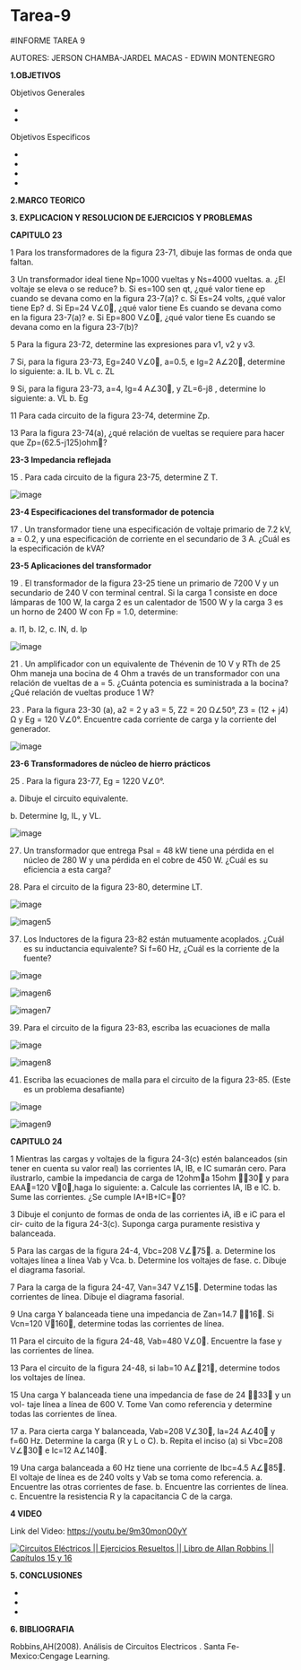 # Tarea-9
#INFORME TAREA 9

AUTORES: JERSON CHAMBA-JARDEL MACAS - EDWIN MONTENEGRO

**1.OBJETIVOS**

Objetivos Generales

*
*
Objetivos Especificos

*
*
*
*

**2.MARCO TEORICO**

**3. EXPLICACION Y RESOLUCION DE EJERCICIOS Y PROBLEMAS**


**CAPITULO 23**

1 Para los transformadores de la figura 23-71, dibuje las formas de onda que
faltan.

3 Un transformador ideal tiene Np=1000 vueltas y Ns=4000 vueltas.
a. ¿El voltaje se eleva o se reduce?
b. Si es=100 sen qt, ¿qué valor tiene ep cuando se devana como en la figura 23-7(a)?
c. Si Es=24 volts, ¿qué valor tiene Ep?
d. Si Ep=24 V∠0, ¿qué valor tiene Es cuando se devana como en la figura 23-7(a)?
e. Si Ep=800 V∠0, ¿qué valor tiene Es cuando se devana como en la figura 23-7(b)?

5 Para la figura 23-72, determine las expresiones para v1, v2 y v3.

7 Si, para la figura 23-73, Eg=240 V∠0, a=0.5, e Ig=2 A∠20, determine
lo siguiente:
a. IL b. VL c. ZL

9 Si, para la figura 23-73, a=4, Ig=4 A∠30, y ZL=6-j8 , determine
lo siguiente:
a. VL b. Eg

11 Para cada circuito de la figura 23-74, determine Zp.

13 Para la figura 23-74(a), ¿qué relación de vueltas se requiere para hacer que Zp=(62.5-j125)ohm?

**23-3 Impedancia reflejada**

15 . Para cada circuito de la figura 23-75, determine Z T.

![image](https://user-images.githubusercontent.com/84453441/132381300-6455bd46-5d56-4c2f-915f-bb17d497635b.png)

**23-4 Especificaciones del transformador de potencia**

17 . Un transformador tiene una especificación de voltaje primario de 7.2 kV, a  = 0.2, y una especificación de corriente en el secundario de 3 A. ¿Cuál es la especificación de kVA?

**23-5 Aplicaciones del transformador**

19 . El transformador de la figura 23-25 tiene un primario de 7200 V y un secundario de 240 V con terminal central. Si la carga 1 consiste en doce lámparas de 100 W, la carga 2 es un calentador de 1500 W y la carga 3 es un horno de 2400 W con Fp = 1.0, determine: 

a. I1, b. I2, c. IN, d. Ip

![image](https://user-images.githubusercontent.com/84453441/132381536-fccba37d-d343-4bec-ad6a-2d0e2f373a0c.png)

21 . Un amplificador con un equivalente de Thévenin de 10 V y RTh de 25 Ohm maneja una bocina de 4 Ohm a través de un transformador con una relación de vueltas de a = 5. ¿Cuánta potencia es suministrada a la bocina? ¿Qué relación de vueltas produce 1 W?

23 . Para la figura 23-30 (a), a2 = 2 y a3 = 5, Z2 = 20 Ω∠50°, Z3 = (12 + j4) Ω y Eg = 120 V∠0°. Encuentre cada corriente de carga y la corriente del generador.

![image](https://user-images.githubusercontent.com/84453441/132381626-fd9a33ca-2555-49a9-a739-f391dd32b6e5.png)

**23-6 Transformadores de núcleo de hierro prácticos**

25 . Para la figura 23-77, Eg = 1220 V∠0°.

a. Dibuje el circuito equivalente.

b. Determine Ig, IL, y VL.

![image](https://user-images.githubusercontent.com/84453441/132381743-19377ad9-5f37-4bdf-b1c4-54b8dd6f7fe5.png)

27. Un transformador que entrega Psal = 48 kW tiene una pérdida en el núcleo de 280 W y una pérdida en el cobre de 450 W. ¿Cuál es su eficiencia a esta carga?



35. Para el circuito de la figura 23-80, determine LT.

![image](https://user-images.githubusercontent.com/84357979/132300440-4a28ec84-b509-4ae8-8717-66f4934b1eab.png)

![imagen5](https://user-images.githubusercontent.com/84357979/132300553-18904941-7fe1-476a-bf2f-75f86a1c0b4a.png)

37. Los Inductores de la figura 23-82 están mutuamente acoplados. ¿Cuál es su inductancia equivalente? Si f=60 Hz, ¿Cuál es la corriente de la fuente?

![image](https://user-images.githubusercontent.com/84357979/132300578-9498b43f-e0f7-48d8-b655-3da2ba8c1478.png)

![imagen6](https://user-images.githubusercontent.com/84357979/132300662-cd4fdd3d-b926-4581-8736-4dbcd96e62f5.png)

![imagen7](https://user-images.githubusercontent.com/84357979/132300736-72d77737-58bc-4226-905e-bcde46e21734.png)

39. Para el circuito de la figura 23-83, escriba las ecuaciones de malla

![image](https://user-images.githubusercontent.com/84357979/132300774-dc61acc8-2349-486b-a6fb-ac4a3a1623ef.png)

![imagen8](https://user-images.githubusercontent.com/84357979/132300853-8ec15d81-027c-4e73-bcc4-b00d362c1c9c.png)

41. Escriba las ecuaciones de malla para el circuito de la figura 23-85. (Este es un problema desafiante)

![image](https://user-images.githubusercontent.com/84357979/132300888-a12666f4-2224-4b20-bb34-a40299f80437.png)

![imagen9](https://user-images.githubusercontent.com/84357979/132300946-8ffbcee7-0b7a-48dc-855e-0eae1adcedb2.png)


**CAPITULO 24**

1 Mientras las cargas y voltajes de la figura 24-3(c) estén balanceados (sin tener
en cuenta su valor real) las corrientes IA, IB, e IC sumarán cero. Para ilustrarlo,
cambie la impedancia de carga de 12ohma 15ohm ∠30 y para EAA=120 V∠0,haga lo siguiente:
a. Calcule las corrientes IA, IB e IC.
b. Sume las corrientes. ¿Se cumple IA+IB+IC=0?

3 Dibuje el conjunto de formas de onda de las corrientes iA, iB e iC para el cir-
cuito de la figura 24-3(c). Suponga carga puramente resistiva y balanceada.

5 Para las cargas de la figura 24-4, Vbc=208 V∠75.
a. Determine los voltajes línea a línea Vab y Vca.
b. Determine los voltajes de fase.
c. Dibuje el diagrama fasorial.

7 Para la carga de la figura 24-47, Van=347 V∠15. Determine todas las corrientes de línea. Dibuje el diagrama fasorial.

9 Una carga Y balanceada tiene una impedancia de Zan=14.7 ∠16. 
Si Vcn=120 V∠160, determine todas las corrientes de línea.

11 Para el circuito de la figura 24-48, Vab=480 V∠0. Encuentre la fase y las
corrientes de línea.

13 Para el circuito de la figura 24-48, si Iab=10 A∠21, determine todos 
los voltajes de línea.

15 Una carga Y balanceada tiene una impedancia de fase de 24 ∠33 y un vol-
taje línea a línea de 600 V. Tome Van como referencia y determine todas las
corrientes de línea.

17 a. Para cierta carga Y balanceada, Vab=208 V∠30, Ia=24 A∠40 y 
f=60 Hz. Determine la carga (R y L o C).
b. Repita el inciso (a) si Vbc=208 V∠30 e Ic=12 A∠140.

19 Una carga 
 balanceada a 60 Hz tiene una corriente de Ibc=4.5 A∠85. 
El voltaje de línea es de 240 volts y Vab se toma como referencia. 
a. Encuentre las otras corrientes de fase.
b. Encuentre las corrientes de línea.
c. Encuentre la resistencia R y la capacitancia C de la carga.

**4 VIDEO**

Link del Video:  https://youtu.be/9m30monO0yY

[![Circuitos Eléctricos || Ejercicios Resueltos || Libro de Allan Robbins || Capítulos 15 y 16](https://img.youtube.com/vi/9m30monO0yY/0.jpg)](https://www.youtube.com/watch?v=9m30monO0yY)


**5. CONCLUSIONES**

*
*
*

**6. BIBLIOGRAFIA**

Robbins,AH(2008). Análisis  de Circuitos Electricos . Santa Fe-Mexico:Cengage Learning.
